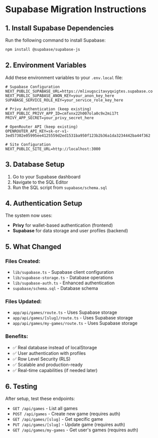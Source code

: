 # Supabase Migration Instructions

## 1. Install Supabase Dependencies

Run the following command to install Supabase:

```bash
npm install @supabase/supabase-js
```

## 2. Environment Variables

Add these environment variables to your `.env.local` file:

```env
# Supabase Configuration
NEXT_PUBLIC_SUPABASE_URL=https://mlixugscitavyqxigtes.supabase.co
NEXT_PUBLIC_SUPABASE_ANON_KEY=your_anon_key_here
SUPABASE_SERVICE_ROLE_KEY=your_service_role_key_here

# Privy Authentication (keep existing)
NEXT_PUBLIC_PRIVY_APP_ID=cmfxnx22h007ola0c9x2mi17t
PRIVY_APP_SECRET=your_privy_secret_here

# OpenRouter API (keep existing)
OPENROUTER_API_KEY=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

# Site Configuration
NEXT_PUBLIC_SITE_URL=http://localhost:3000
```

## 3. Database Setup

1. Go to your Supabase dashboard
2. Navigate to the SQL Editor
3. Run the SQL script from `supabase/schema.sql`

## 4. Authentication Setup

The system now uses:
- **Privy** for wallet-based authentication (frontend)
- **Supabase** for data storage and user profiles (backend)

## 5. What Changed

### Files Created:
- `lib/supabase.ts` - Supabase client configuration
- `lib/supabase-storage.ts` - Database operations
- `lib/supabase-auth.ts` - Enhanced authentication
- `supabase/schema.sql` - Database schema

### Files Updated:
- `app/api/games/route.ts` - Uses Supabase storage
- `app/api/games/[slug]/route.ts` - Uses Supabase storage  
- `app/api/games/my-games/route.ts` - Uses Supabase storage

### Benefits:
- ✅ Real database instead of localStorage
- ✅ User authentication with profiles
- ✅ Row Level Security (RLS)
- ✅ Scalable and production-ready
- ✅ Real-time capabilities (if needed later)

## 6. Testing

After setup, test these endpoints:
- `GET /api/games` - List all games
- `POST /api/games` - Create new game (requires auth)
- `GET /api/games/[slug]` - Get specific game
- `PUT /api/games/[slug]` - Update game (requires auth)
- `GET /api/games/my-games` - Get user's games (requires auth)
